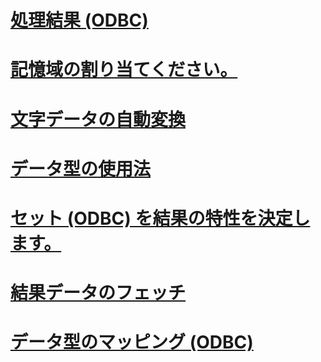 # [処理結果 (ODBC)](processing-results-odbc.md)
# [記憶域の割り当てください。](assigning-storage.md)
# [文字データの自動変換](autotranslation-of-character-data.md)
# [データ型の使用法](data-type-usage.md)
# [セット (ODBC) を結果の特性を決定します。](determining-the-characteristics-of-a-result-set-odbc.md)
# [結果データのフェッチ](fetching-result-data.md)
# [データ型のマッピング (ODBC)](mapping-data-types-odbc.md)
